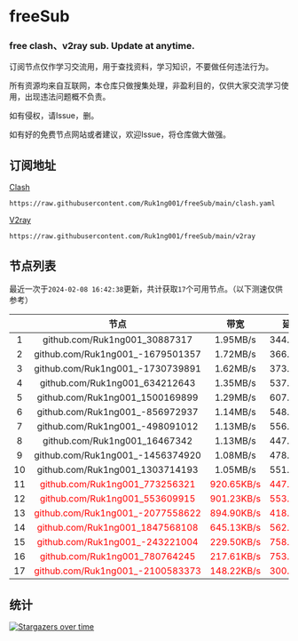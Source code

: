 # freeSub
### free clash、v2ray sub. Update at anytime.

订阅节点仅作学习交流用，用于查找资料，学习知识，不要做任何违法行为。

所有资源均来自互联网，本仓库只做搜集处理，非盈利目的，仅供大家交流学习使用，出现违法问题概不负责。

如有侵权，请Issue，删。

如有好的免费节点网站或者建议，欢迎Issue，将仓库做大做强。

## 订阅地址
[Clash](https://raw.githubusercontent.com/Ruk1ng001/freeSub/main/clash.yaml)
```
https://raw.githubusercontent.com/Ruk1ng001/freeSub/main/clash.yaml
```
[V2ray](https://raw.githubusercontent.com/Ruk1ng001/freeSub/main/v2ray)
```
https://raw.githubusercontent.com/Ruk1ng001/freeSub/main/v2ray
```

## 节点列表

最近一次于`2024-02-08 16:42:38`更新，共计获取`17`个可用节点。（以下测速仅供参考）

|  | 节点 | 带宽 | 延迟 |
|:-:|:--:|:--:|:--:|
 | 1 | github.com/Ruk1ng001_30887317 | 1.95MB/s | 344.00ms |
 | 2 | github.com/Ruk1ng001_-1679501357 | 1.72MB/s | 366.00ms |
 | 3 | github.com/Ruk1ng001_-1730739891 | 1.62MB/s | 373.00ms |
 | 4 | github.com/Ruk1ng001_634212643 | 1.35MB/s | 537.00ms |
 | 5 | github.com/Ruk1ng001_1500169899 | 1.29MB/s | 607.00ms |
 | 6 | github.com/Ruk1ng001_-856972937 | 1.14MB/s | 548.00ms |
 | 7 | github.com/Ruk1ng001_-498091012 | 1.13MB/s | 556.00ms |
 | 8 | github.com/Ruk1ng001_16467342 | 1.13MB/s | 447.00ms |
 | 9 | github.com/Ruk1ng001_-1456374920 | 1.08MB/s | 478.00ms |
 | 10 | github.com/Ruk1ng001_1303714193 | 1.05MB/s | 551.00ms |
 | 11 | <font color=red>github.com/Ruk1ng001_773256321</font> | <font color=red>920.65KB/s</font> | <font color=red>447.00ms</font> |
 | 12 | <font color=red>github.com/Ruk1ng001_553609915</font> | <font color=red>901.23KB/s</font> | <font color=red>553.00ms</font> |
 | 13 | <font color=red>github.com/Ruk1ng001_-2077558622</font> | <font color=red>894.90KB/s</font> | <font color=red>418.00ms</font> |
 | 14 | <font color=red>github.com/Ruk1ng001_1847568108</font> | <font color=red>645.13KB/s</font> | <font color=red>562.00ms</font> |
 | 15 | <font color=red>github.com/Ruk1ng001_-243221004</font> | <font color=red>229.50KB/s</font> | <font color=red>758.00ms</font> |
 | 16 | <font color=red>github.com/Ruk1ng001_780764245</font> | <font color=red>217.61KB/s</font> | <font color=red>753.00ms</font> |
 | 17 | <font color=red>github.com/Ruk1ng001_-2100583373</font> | <font color=red>148.22KB/s</font> | <font color=red>300.00ms</font> |


## 统计

[![Stargazers over time](https://starchart.cc/Ruk1ng001/freeSub.svg)](https://starchart.cc/Ruk1ng001/freeSub)